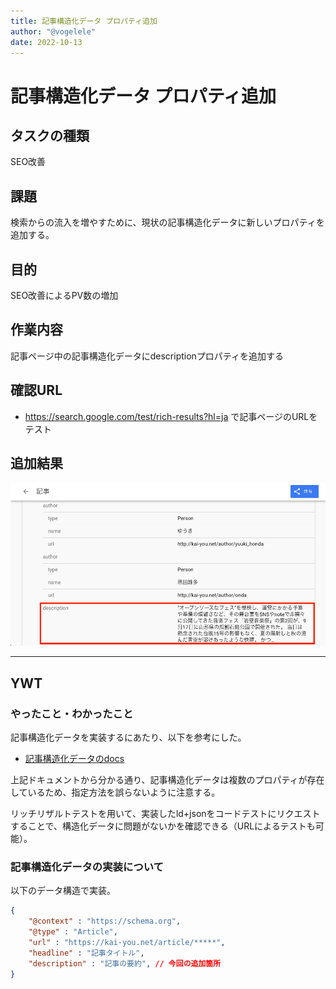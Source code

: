```yaml
---
title: 記事構造化データ プロパティ追加
author: "@vogelele"
date: 2022-10-13
---
```



# 記事構造化データ プロパティ追加

## タスクの種類

SEO改善

## 課題

検索からの流入を増やすために、現状の記事構造化データに新しいプロパティを追加する。


## 目的

SEO改善によるPV数の増加


## 作業内容

記事ページ中の記事構造化データにdescriptionプロパティを追加する


## 確認URL

- https://search.google.com/test/rich-results?hl=ja で記事ページのURLをテスト


## 追加結果

![リッチリザルト結果画面](./images/20221013-1.png)

---

## YWT

### やったこと・わかったこと

記事構造化データを実装するにあたり、以下を参考にした。
- [記事構造化データのdocs](https://schema.org/Article)

上記ドキュメントから分かる通り、記事構造化データは複数のプロパティが存在しているため、指定方法を誤らないように注意する。

リッチリザルトテストを用いて、実装したld+jsonをコードテストにリクエストすることで、構造化データに問題がないかを確認できる（URLによるテストも可能）。


### 記事構造化データの実装について

 以下のデータ構造で実装。

``` json
{
    "@context" : "https://schema.org",
    "@type" : "Article",
    "url" : "https://kai-you.net/article/*****",
    "headline" : "記事タイトル",
    "description" : "記事の要約", // 今回の追加箇所
}
```
